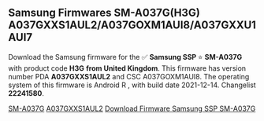 <h2>Samsung Firmwares SM-A037G(H3G) A037GXXS1AUL2/A037GOXM1AUI8/A037GXXU1AUI7</h2>
Download the Samsung firmware for the ✅ <strong>Samsung SSP </strong> ⭐ <strong>SM-A037G</strong> with product code <strong>H3G</strong> <strong> from United Kingdom</strong>. This firmware has version number PDA <strong>A037GXXS1AUL2</strong> and CSC A037GOXM1AUI8. The operating system of this firmware is Android R , with build date 2021-12-14. Changelist <strong>22241580</strong>.


[SM-A037G](https://samfirm.shop/samsung/model/SM-A037G)
[A037GXXS1AUL2](https://samfirm.shop/samsung/pda/A037GXXS1AUL2)
[Download Firmware Samsung SSP SM-A037G](https://samfirm.shop/samsung/firmware/482109)
